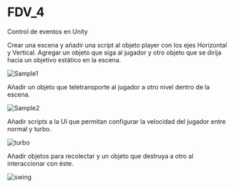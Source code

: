 # FDV_4

Control de eventos en Unity

Crear una escena y añadir una script al objeto player con los ejes Horizontal y Vertical. Agregar un objeto que siga al jugador y otro objeto que se dirija hacia un objetivo estático en la escena.

![Sample1](https://user-images.githubusercontent.com/114673717/199765222-7427d6dc-120a-42fd-b230-7edc26aae19c.gif)

Añadir un objeto que teletransporte al jugador a otro nivel dentro de la escena.

![Sample2](https://user-images.githubusercontent.com/114673717/199766783-82f861e2-a5e8-4fdf-9a84-8a9bfe919cd4.gif)


Añadir scripts a la UI que permitan configurar la velocidad del jugador entre normal y turbo.


![turbo](https://user-images.githubusercontent.com/114673717/200171855-565f3795-5ebe-408f-8532-32c34287c1da.gif)

Añadir objetos para recolectar y un objeto que destruya a otro al interaccionar con éste.

![swing](https://user-images.githubusercontent.com/114673717/200171905-1181cd24-88b9-437f-818f-8888de5fdc3f.gif)

